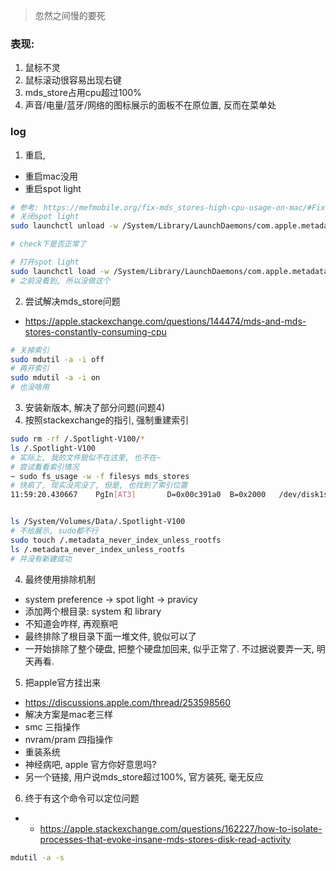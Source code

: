 > 忽然之间慢的要死
### 表现:
1. 鼠标不灵
2. 鼠标滚动很容易出现右键
3. mds_store占用cpu超过100%
4. 声音/电量/蓝牙/网络的图标展示的面板不在原位置, 反而在菜单处


### log
1. 重启, 
- 重启mac没用
- 重启spot light
```sh
# 参考: https://mefmobile.org/fix-mds_stores-high-cpu-usage-on-mac/#Fix_3_Restart_Spotlight
# 关闭spot light
sudo launchctl unload -w /System/Library/LaunchDaemons/com.apple.metadata.mds.plist

# check下是否正常了

# 打开spot light
sudo launchctl load -w /System/Library/LaunchDaemons/com.apple.metadata.mds.plist
# 之前没看到, 所以没做这个
```
2. 尝试解决mds_store问题
- https://apple.stackexchange.com/questions/144474/mds-and-mds-stores-constantly-consuming-cpu

```sh
# 关掉索引
sudo mdutil -a -i off
# 再开索引
sudo mdutil -a -i on
# 也没啥用
```
3. 安装新版本, 解决了部分问题(问题4)
4. 按照stackexchange的指引, 强制重建索引
```sh
sudo rm -rf /.Spotlight-V100/*
ls /.Spotlight-V100
# 实际上, 我的文件貌似不在这里, 也不在~
# 尝试看看索引情况
~ sudo fs_usage -w -f filesys mds_stores
# 快疯了, 现实没完没了, 但是, 也找到了索引位置
11:59:20.430667    PgIn[AT3]       D=0x00c391a0  B=0x2000   /dev/disk1s1  /System/Volumes/Data/.Spotlight-V100/Store-V2/B7825230-32F2-4F93-8BAF-CEF86CC841EE/5.indexTermIds                                                   0.000322 W mds_stores.22953


ls /System/Volumes/Data/.Spotlight-V100
# 不给展示, sudo都不行
sudo touch /.metadata_never_index_unless_rootfs
ls /.metadata_never_index_unless_rootfs
# 并没有新建成功
```
4. 最终使用排除机制
- system preference -> spot light -> pravicy
- 添加两个根目录: system 和 library
- 不知道会咋样, 再观察吧
- 最终排除了根目录下面一堆文件, 貌似可以了
- 一开始排除了整个硬盘, 把整个硬盘加回来, 似乎正常了. 不过据说要弄一天, 明天再看.

5. 把apple官方挂出来
- https://discussions.apple.com/thread/253598560
 - 解决方案是mac老三样
  - smc 三指操作
  - nvram/pram 四指操作
  - 重装系统
  - 神经病吧, apple 官方你好意思吗? 
- 另一个链接, 用户说mds_store超过100%, 官方装死, 毫无反应

6. 终于有这个命令可以定位问题
- - https://apple.stackexchange.com/questions/162227/how-to-isolate-processes-that-evoke-insane-mds-stores-disk-read-activity
```sh
mdutil -a -s

```



